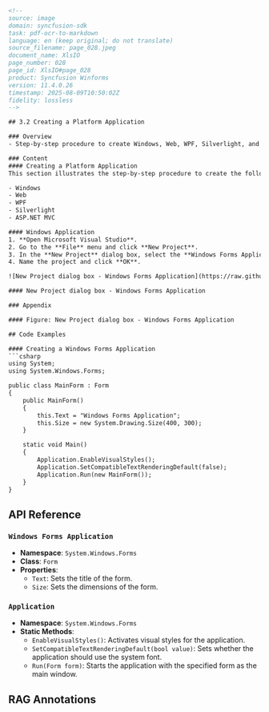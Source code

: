 ```html
<!--
source: image
domain: syncfusion-sdk
task: pdf-ocr-to-markdown
language: en (keep original; do not translate)
source_filename: page_028.jpeg
document_name: XlsIO
page_number: 028
page_id: XlsIO#page_028
product: Syncfusion Winforms
version: 11.4.0.26
timestamp: 2025-08-09T10:50:02Z
fidelity: lossless
-->

## 3.2 Creating a Platform Application

### Overview
- Step-by-step procedure to create Windows, Web, WPF, Silverlight, and ASP.NET MVC applications.

### Content
#### Creating a Platform Application
This section illustrates the step-by-step procedure to create the following platform applications:

- Windows
- Web
- WPF
- Silverlight
- ASP.NET MVC

#### Windows Application
1. **Open Microsoft Visual Studio**.
2. Go to the **File** menu and click **New Project**.
3. In the **New Project** dialog box, select the **Windows Forms Application** template.
4. Name the project and click **OK**.

![New Project dialog box - Windows Forms Application](https://raw.githubusercontent.com/syncfusion/xlsio-docs/main/images/new-project-winform.png)

#### New Project dialog box - Windows Forms Application

### Appendix

#### Figure: New Project dialog box - Windows Forms Application

## Code Examples

#### Creating a Windows Forms Application
```csharp
using System;
using System.Windows.Forms;

public class MainForm : Form
{
    public MainForm()
    {
        this.Text = "Windows Forms Application";
        this.Size = new System.Drawing.Size(400, 300);
    }

    static void Main()
    {
        Application.EnableVisualStyles();
        Application.SetCompatibleTextRenderingDefault(false);
        Application.Run(new MainForm());
    }
}
```

## API Reference

### `Windows Forms Application`
- **Namespace**: `System.Windows.Forms`
- **Class**: `Form`
- **Properties**:
  - `Text`: Sets the title of the form.
  - `Size`: Sets the dimensions of the form.

### `Application`
- **Namespace**: `System.Windows.Forms`
- **Static Methods**:
  - `EnableVisualStyles()`: Activates visual styles for the application.
  - `SetCompatibleTextRenderingDefault(bool value)`: Sets whether the application should use the system font.
  - `Run(Form form)`: Starts the application with the specified form as the main window.

## RAG Annotations
<!-- tags: [syncfusion, Windows Forms, application creation, Visual Studio, .NET Framework 3.5] keywords: [New Project dialog, Windows Forms, Silverlight, ASP.NET MVC, step-by-step procedure, application development, platform applications] -->
```